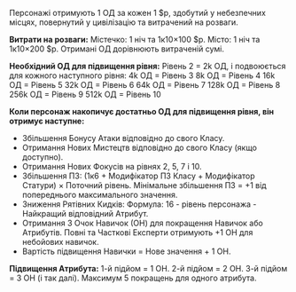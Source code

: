 Персонажі отримують 1 ОД за кожен 1 $p, здобутий у небезпечних місцях, повернутий у цивілізацію та витрачений на розваги.

**Витрати на розваги:**
Містечко: 1 ніч та 1к10×100 $p.
Місто: 1 ніч та 1к10×200 $p.
Отримані ОД дорівнюють витраченій сумі.

**Необхідний ОД для підвищення рівня:**
Рівень 2 = 2k ОД, і подвоюється для кожного наступного рівня:
4k ОД = Рівень 3
8k ОД = Рівень 4
16k ОД = Рівень 5
32k ОД = Рівень 6
64k ОД = Рівень 7
128k ОД = Рівень 8
256k ОД = Рівень 9
512k ОД = Рівень 10

**Коли персонаж накопичує достатньо ОД для підвищення рівня, він отримує наступне:**
- Збільшення Бонусу Атаки відповідно до свого Класу.
- Отримання Нових Мистецтв відповідно до свого Класу (якщо доступно).
- Отримання Нових Фокусів на рівнях 2, 5, 7 і 10.
- Збільшення ПЗ: (1к6 + Модифікатор ПЗ Класу + Модифікатор Статури) × Поточний рівень. Мінімальне збільшення ПЗ = +1 від попереднього максимального значення.
- Зниження Рятівних Кидків: Формула: 16 - рівень персонажа - Найкращий відповідний Атрибут.
- Отримання 3 Очок Навичок (ОН) для покращення Навичок або Атрибутів. Повні та Часткові Експерти отримують +1 ОН для небойових навичок.
- Вартість підвищення Навички = Нове значення + 1 ОН.

**Підвищення Атрибута:**
1-й підйом = 1 ОН.
2-й підйом = 2 ОН.
3-й підйом = 3 ОН (і так далі).
Максимум 5 покращень для одного атрибута.